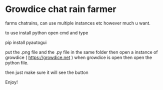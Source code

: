 # Growdice chat rain farmer
farms chatrains, can use multiple instances etc however much u want.

to use install python
open cmd and type

pip install pyautogui

put the .png file and the .py file in the same folder
then open a instance of growdice ( https://growdice.net )
when growdice is open then open the python file.

then just make sure it will see the button


Enjoy!
